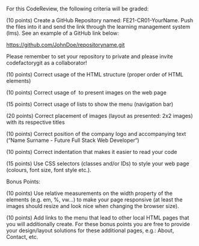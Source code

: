 For this CodeReview, the following criteria will be graded:

(10 points) Create a GitHub Repository named: FE21-CR01-YourName. Push the files into it and send the link through the learning management system (lms). See an example of a GitHub link below:

https://github.com/JohnDoe/repositoryname.git

Please remember to set your repository to private and please invite codefactorygit as a collaborator!

(10 points) Correct usage of the HTML structure (proper order of HTML elements)

(10 points) Correct usage of <img> to present images on the web page

(15 points) Correct usage of lists to show the menu (navigation bar)

(20 points) Correct placement of images (layout as presented: 2x2 images) with its respective titles

(10 points) Correct position of the company logo and accompanying text (“Name Surname - Future Full Stack Web Developer“)

(10 points) Correct indentation that makes it easier to read your code

(15 points) Use CSS selectors (classes and/or IDs) to style your web page (colours, font size, font style etc.).

 

Bonus Points:

(10 points) Use relative measurements on the width property of the elements (e.g. em, %, vw...) to make your page responsive (at least the images should resize and look nice when changing the browser size).

(10 points) Add links to the menu that lead to other local HTML pages that you will additionally create. For these bonus points you are free to provide your design/layout solutions for these additional pages, e.g.: About, Contact, etc.
